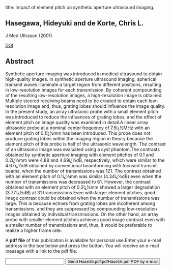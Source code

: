 title: Impact of element pitch on synthetic aperture ultrasound imaging.

## Hasegawa, Hideyuki and de Korte, Chris L.
J Med Ultrason (2001)

<a href="https://doi.org/10.1007/s10396-016-0700-6">DOI</a>

## Abstract
Synthetic aperture imaging was introduced in medical ultrasound to obtain high-quality images. In synthetic aperture ultrasound imaging, spherical transmit waves illuminate a target region from different positions, resulting in low-resolution images for each transmission. By coherent compounding of the resulting low-resolution images, a high-resolution image is obtained. Multiple steered receiving beams need to be created to obtain each low-resolution image and, thus, grating lobes should influence the image quality. In the present study, an array ultrasonic probe with a small element pitch was introduced to reduce the influences of grating lobes, and the effect of element pitch on image quality was examined in detail.A linear array ultrasonic probe at a nominal center frequency of 7.5ï¿½MHz with an element pitch of 0.1ï¿½mm has been introduced. This probe does not produce grating lobes within the imaging region in theory because the element pitch of this probe is half of the ultrasonic wavelength. The contrast of an ultrasonic image was evaluated using a cyst phantom.The contrasts obtained by synthetic aperture imaging with element pitches of 0.1 and 0.2ï¿½mm were 4.88 and 4.69ï¿½dB, respectively, which were similar to the 4.67ï¿½dB obtained by conventional beamforming with focused transmit beams, when the number of transmissions was 121. The contrast obtained with an element pitch of 0.1ï¿½mm was similar (4.34ï¿½dB) even when the number of transmissions was decreased to 61. However, the contrast obtained with an element pitch of 0.2ï¿½mm showed a larger degradation (3.77ï¿½dB) at 31 transmissions.Even with larger element pitches, good image contrast could be obtained when the number of transmissions was large. This is because echoes from grating lobes are incoherent among transmissions, and they are suppressed by compounding low-resolution images obtained by individual transmissions. On the other hand, an array probe with smaller element pitches achieves good image contrast even with a smaller number of transmissions and, thus, it would be preferable to realize a higher frame rate.

A <b>pdf file</b> of this publication is available for personal use.Enter your e-mail address in the box below and press the button. You will receive an e-mail message with a link to the pdf file.
<form action="sender.php">  <input type="text" name="email">  <input type="submit" value="Send Hase16.pdf:pdfHase16.pdf:PDF by e-mail"></form>
